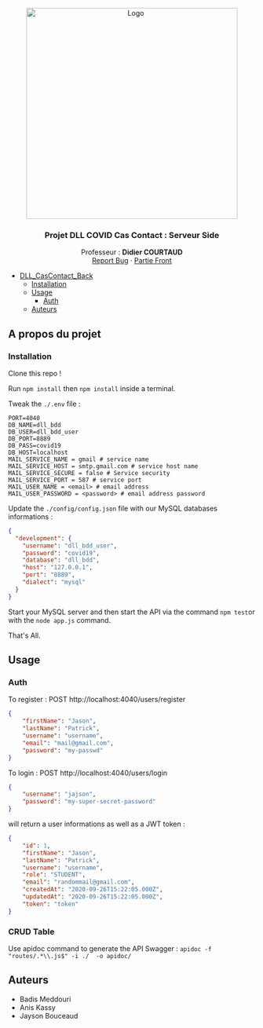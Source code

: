 <p align="center">
  <a href="https://github.com/meddouribadis/DLL_CasContact_Back">
    <img src="https://ammib2018.sciencesconf.org/data/pages/logoUEVE.jpg" alt="Logo" width="430">
  </a>
</p>

  <h3 align="center">Projet DLL COVID Cas Contact : Serveur Side</h3>

  <p align="center">
    Professeur : <strong>Didier COURTAUD</strong>
    <br />
    <a href="https://github.com/meddouribadis/DLL_CasContact_Back/issues">Report Bug</a>
    ·
    <a href="https://github.com/meddouribadis/DLL_CasContact_Front">Partie Front</a>
  </p>




- [DLL_CasContact_Back](#DLL_CasContact_Back)
  * [Installation](#installation)
  * [Usage](#usage)
    + [Auth](#auth)
  * [Auteurs](#auteurs)

## A propos du projet
### Installation

Clone this repo !

Run `npm install` then `npm install` inside a terminal.

Tweak the `./.env` file :

```
PORT=4040
DB_NAME=dll_bdd
DB_USER=dll_bdd_user
DB_PORT=8889
DB_PASS=covid19
DB_HOST=localhost
MAIL_SERVICE_NAME = gmail # service name
MAIL_SERVICE_HOST = smtp.gmail.com # service host name
MAIL_SERVICE_SECURE = false # Service security
MAIL_SERVICE_PORT = 587 # service port
MAIL_USER_NAME = <email> # email address
MAIL_USER_PASSWORD = <password> # email address password
```

Update the `./config/config.json` file with our MySQL databases informations :

```json
{
  "development": {
    "username": "dll_bdd_user",
    "password": "covid19",
    "database": "dll_bdd",
    "host": "127.0.0.1",
    "port": "8889",
    "dialect": "mysql"
  }
}

```

Start your MySQL server and then start the API via the command `npm test`or with the `node app.js` command.

That's All.

## Usage

### Auth

To register : POST http://localhost:4040/users/register

```json
{
    "firstName": "Jason",
    "lastName": "Patrick",
    "username": "username",
    "email": "mail@gmail.com",
    "password": "my-passwd"
}
```

To login : POST http://localhost:4040/users/login

```json
{
    "username": "jajson",
    "password": "my-super-secret-password"
}
```

 will return a user informations as well as a JWT token :

```json
{
    "id": 1,
    "firstName": "Jason",
    "lastName": "Patrick",
    "username": "username",
    "role": "STUDENT",
    "email": "randommail@gmail.com",
    "createdAt": "2020-09-26T15:22:05.000Z",
    "updatedAt": "2020-09-26T15:22:05.000Z",
    "token": "token"
}
```
### CRUD Table
Use apidoc command to generate the API Swagger : `apidoc -f "routes/.*\\.js$" -i ./  -o apidoc/`

## Auteurs
- Badis Meddouri
- Anis Kassy
- Jayson Bouceaud

